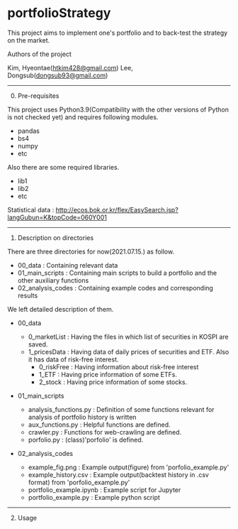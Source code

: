 # portfolioStrategy
This project aims to implement one's portfolio and to back-test the strategy on the market.

Authors of the project

  Kim, Hyeontae(htkim428@gmail.com)
  Lee, Dongsub(dongsub93@gmail.com)
  
----------------------------------
0. Pre-requisites

This project uses Python3.9(Compatibility with the other versions of Python is not checked yet) and requires following modules.

  - pandas
  - bs4
  - numpy
  - etc

Also there are some required libraries.

  - lib1
  - lib2
  - etc

Statistical data : http://ecos.bok.or.kr/flex/EasySearch.jsp?langGubun=K&topCode=060Y001

----------------------------------
1. Description on directories

There are three directories for now(2021.07.15.) as follow.

  - 00_data           : Containing relevant data
  - 01_main_scripts   : Containing main scripts to build a portfolio and the other auxiliary functions
  - 02_analysis_codes : Containing example codes and corresponding results

We left detailed description of them.

- 00_data
   - 0_marketList : Having the files in which list of securities in KOSPI are saved.
   - 1_pricesData : Having data of daily prices of securities and ETF. Also it has data of risk-free interest.
     - 0_riskFree : Having information about risk-free interest 
     - 1_ETF      : Having price information of some ETFs.
     - 2_stock    : Having price information of some stocks.
     
- 01_main_scripts           
   - analysis_functions.py : Definition of some functions relevant for analysis of portfolio history is written
   - aux_functions.py      : Helpful functions are defined.
   - crawler.py            : Functions for web-crawling are defined.
   - porfolio.py           : (class)'porfolio' is defined.
           
- 02_analysis_codes
   - example_fig.png         : Example output(figure) from 'porfolio_example.py'
   - example_history.csv     : Example output(backtest history in .csv format) from 'porfolio_example.py'
   - portfolio_example.ipynb : Example script for Jupyter
   - portfolio_example.py    : Example python script
           
        
           
----------------------------------
2. Usage
